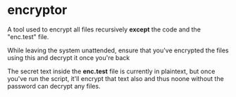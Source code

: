 # encryptor

A tool used to encrypt all files recursively **except** the code and the "enc.test" file.

While leaving the system unattended, ensure that you've encrypted the files using this
and decrypt it once you're back

The secret text inside the **enc.test** file is currently in plaintext, but once you've run the script, it'll encrypt that text also and thus noone without the password can decrypt any files.